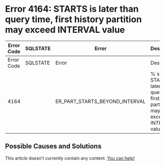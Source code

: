 
# Error 4164: STARTS is later than query time, first history partition may exceed INTERVAL value


| Error Code | SQLSTATE | Error | Description |
| --- | --- | --- | --- |
| Error Code | SQLSTATE | Error | Description |
| 4164 |  | ER_PART_STARTS_BEYOND_INTERVAL | %`s: STARTS is later than query time, first history partition may exceed INTERVAL value |




## Possible Causes and Solutions


This article doesn't currently contain any content. [You can help!](/kb/en/writing-and-editing-knowledge-base-articles/)

